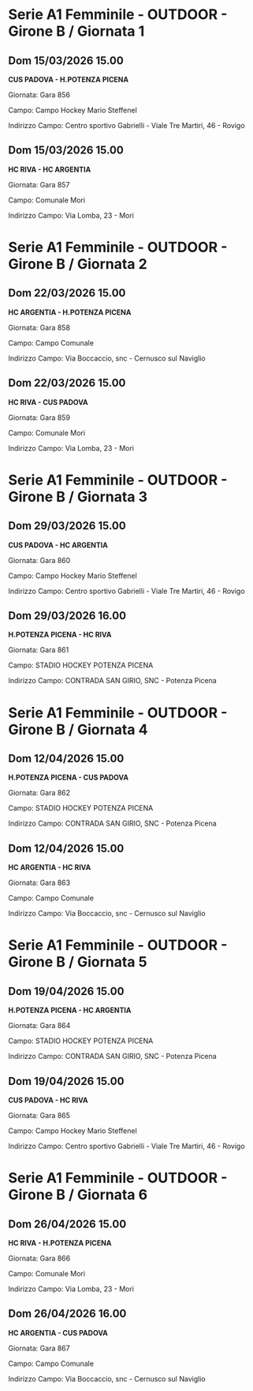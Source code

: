 # Serie A1 Femminile - OUTDOOR  - Girone B / Giornata 1
## Dom 15/03/2026 15.00

<strong>CUS PADOVA - H.POTENZA PICENA</strong>

Giornata: Gara 856

Campo: Campo Hockey Mario Steffenel 

Indirizzo Campo:  Centro sportivo Gabrielli - Viale Tre Martiri, 46 - Rovigo



## Dom 15/03/2026 15.00

<strong>HC RIVA - HC ARGENTIA</strong>

Giornata: Gara 857

Campo: Comunale Mori 

Indirizzo Campo:  Via Lomba, 23 - Mori


# Serie A1 Femminile - OUTDOOR  - Girone B / Giornata 2
## Dom 22/03/2026 15.00

<strong>HC ARGENTIA - H.POTENZA PICENA</strong>

Giornata: Gara 858

Campo: Campo Comunale 

Indirizzo Campo:  Via Boccaccio, snc - Cernusco sul Naviglio



## Dom 22/03/2026 15.00

<strong>HC RIVA - CUS PADOVA</strong>

Giornata: Gara 859

Campo: Comunale Mori 

Indirizzo Campo:  Via Lomba, 23 - Mori


# Serie A1 Femminile - OUTDOOR  - Girone B / Giornata 3
## Dom 29/03/2026 15.00

<strong>CUS PADOVA - HC ARGENTIA</strong>

Giornata: Gara 860

Campo: Campo Hockey Mario Steffenel 

Indirizzo Campo:  Centro sportivo Gabrielli - Viale Tre Martiri, 46 - Rovigo



## Dom 29/03/2026 16.00

<strong>H.POTENZA PICENA - HC RIVA</strong>

Giornata: Gara 861

Campo: STADIO HOCKEY POTENZA PICENA 

Indirizzo Campo:  CONTRADA SAN GIRIO, SNC - Potenza Picena


# Serie A1 Femminile - OUTDOOR  - Girone B / Giornata 4
## Dom 12/04/2026 15.00

<strong>H.POTENZA PICENA - CUS PADOVA</strong>

Giornata: Gara 862

Campo: STADIO HOCKEY POTENZA PICENA 

Indirizzo Campo:  CONTRADA SAN GIRIO, SNC - Potenza Picena



## Dom 12/04/2026 15.00

<strong>HC ARGENTIA - HC RIVA</strong>

Giornata: Gara 863

Campo: Campo Comunale 

Indirizzo Campo:  Via Boccaccio, snc - Cernusco sul Naviglio


# Serie A1 Femminile - OUTDOOR  - Girone B / Giornata 5
## Dom 19/04/2026 15.00

<strong>H.POTENZA PICENA - HC ARGENTIA</strong>

Giornata: Gara 864

Campo: STADIO HOCKEY POTENZA PICENA 

Indirizzo Campo:  CONTRADA SAN GIRIO, SNC - Potenza Picena



## Dom 19/04/2026 15.00

<strong>CUS PADOVA - HC RIVA</strong>

Giornata: Gara 865

Campo: Campo Hockey Mario Steffenel 

Indirizzo Campo:  Centro sportivo Gabrielli - Viale Tre Martiri, 46 - Rovigo


# Serie A1 Femminile - OUTDOOR  - Girone B / Giornata 6
## Dom 26/04/2026 15.00

<strong>HC RIVA - H.POTENZA PICENA</strong>

Giornata: Gara 866

Campo: Comunale Mori 

Indirizzo Campo:  Via Lomba, 23 - Mori



## Dom 26/04/2026 16.00

<strong>HC ARGENTIA - CUS PADOVA</strong>

Giornata: Gara 867

Campo: Campo Comunale 

Indirizzo Campo:  Via Boccaccio, snc - Cernusco sul Naviglio



